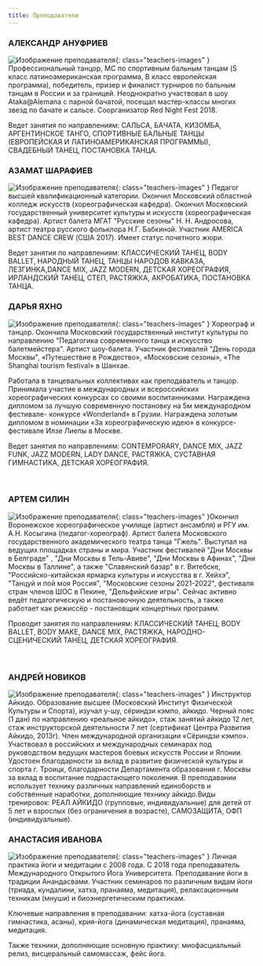```yaml
---
title: Преподаватели
---
```


### АЛЕКСАНДР АНУФРИЕВ

![Изображение преподавателя](/images/teachers/anufriev.jpg){: class="teachers-images" } Профессиональный танцор,  МС по спортивным бальным танцам (S класс латиноамериканская программа, B класс европейская программа), победитель, призер и финалист турниров по бальным танцам в России и за границей. Неоднократно участвовал в шоу Ataka@Alemana с парной бачатой, посещал мастер-классы многих звезд по бачате и сальсе. Соорганизатор Red Night Fest 2018.

Ведет занятия по направлениям: САЛЬСА, БАЧАТА, КИЗОМБА, АРГЕНТИНСКОЕ ТАНГО, СПОРТИВНЫЕ БАЛЬНЫЕ ТАНЦЫ (ЕВРОПЕЙСКАЯ И ЛАТИНОАМЕРИКАНСКАЯ ПРОГРАММЫ), СВАДЕБНЫЙ ТАНЕЦ, ПОСТАНОВКА ТАНЦА.

### АЗАМАТ ШАРАФИЕВ

![Изображение преподавателя](/images/teachers/sharafiev.jpg){: class="teachers-images" } Педагог высшей квалификационный категории. Окончил Московский областной колледж искусств (хореографическая кафедра). Окончил Московский государственный университет культуры и искусств (хореографическая кафедра). Артист балета МГАТ "Русские сезоны" Н. Н. Андросова, артист театра русского фольклора Н.Г. Бабкиной. Участник AMERICA BEST DANCE CREW (США 2017). Имеет статус почетного жюри.

Ведет занятия по направлениям: КЛАССИЧЕСКИЙ ТАНЕЦ, BODY BALLET, НАРОДНЫЙ ТАНЕЦ, ТАНЦЫ НАРОДОВ КАВКАЗА, ЛЕЗГИНКА,DANCE MIX, JAZZ MODERN, ДЕТСКАЯ ХОРЕОГРАФИЯ, ИРЛАНДСКИЙ ТАНЕЦ, СТЕП, РАСТЯЖКА, АКРОБАТИКА, ПОСТАНОВКА ТАНЦА. 

### ДАРЬЯ ЯХНО

![Изображение преподавателя](/images/teachers/ezhova.jpg){: class="teachers-images" } Хореограф и танцор. Окончила Московский государственный институт культуры по направлению "Педагогика современного танца и искусство балетмейстера". Артист шоу-балета. Участник фестивалей "День города Москвы", «Путешествие в Рождество», «Московские сезоны», «The Shanghai tourism festival» в Шанхае.

Работала в танцевальных коллективах как преподаватель и танцор. Принимала участие в международных и всероссийских хореографических конкурсах со своими воспитанниками. Награждена дипломом за лучшую современную постановку на 5м международном фестивале- конкурсе «Wonderland» в Грузии. Награждена золотым дипломом в номинации «За хореографическую идею» в конкурсе-фестивале Илзе Лиепы в Москве.

Ведет занятия по направлениям: CONTEMPORARY, DANCE MIX, JAZZ FUNK, JAZZ MODERN, LADY DANCE,  РАСТЯЖКА, СУСТАВНАЯ ГИМНАСТИКА, ДЕТСКАЯ ХОРЕОГРАФИЯ.<br><br><br>

### АРТЕМ СИЛИН

![Изображение преподавателя](/images/teachers/ezhova.jpg){: class="teachers-images" }Окончил Воронежское хореографическое училище (артист ансамбля) и РГУ им. А.Н. Косыгина (педагог-хореограф). Артист балета Московского государственного академического театра танца "Гжель". Выступал на ведущих площадках страны и мира. Участник фестивалей "Дни Москвы в Белграде" , "Дни Москвы в Тель-Авиве", "Дни Москвы в Афинах", "Дни Москвы в Таллине", а также "Славянский базар" в г. Витебске, "Российско-китайская ярмарка культуры и искусства в г. Хейхэ", "Танцуй и пой моя Россия", "Московские сезоны 2021-2022", фестиваля стран членов ШОС в Пекине, "Дельфийские игры".
Сейчас активно ведёт педагогическую и постановочную деятельность, а также работает как режиссёр - постановщик концертных программ.

Проводит занятия по направлениям: КЛАССИЧЕСКИЙ ТАНЕЦ, BODY BALLET, BODY MAKE, DANCE MIX, РАСТЯЖКА, НАРОДНО-СЦЕНИЧЕСКИЙ ТАНЕЦ, ДЕТСКАЯ ХОРЕОГРАФИЯ.<br><br><br>

### АНДРЕЙ НОВИКОВ

![Изображение преподавателя](/images/teachers/novikov.jpg){: class="teachers-images" } Инструктор Айкидо. Образование высшее (Московский Институт Физической Культуры и Спорта), изучал у-шу, сёриндзи кэмпо, айкидо. Черный пояс (1 дан) по направлению «реальное айкидо», стаж занятий айкидо 12 лет, стаж инструкторской деятельности 7 лет (сертификат Центра Развития Айкидо, 2013г). Член международной организации «Сёриндзи кэмпо». Участвовал в российских и международных семинарах под руководством ведущих мастеров боевых искусств России и Японии. Удостоен благодарности за вклад в развитие физической культуры и спорта г. Троицк, благодарности Департамента образования г. Москвы за вклад в воспитание подрастающего поколения. В преподавании использует технику различных направлений единоборств и собственные наработки, дополняющие технику айкидо.Виды тренировок: РЕАЛ АЙКИДО (групповые, индивидуальные) для детей от 5 лет и взрослых (без ограничения в возрасте), САМОЗАЩИТА, ОФП (индивидуальные).

### АНАСТАСИЯ ИВАНОВА

![Изображение преподавателя](/images/teachers/ivanova.jpg){: class="teachers-images" } Личная практика йоги и медитации с 2008 года. С 2018 года преподаватель Международного Открытого Йога Университета. Преподавание йоги в традиции Анандасвами.
Участник семинаров по различным видам йоги (триада, кундалини, хатха, пранаяма, медитация), релаксационным техникам (мнуши) и биоэнергетическим практикам.

Ключевые направления в преподавании: хатха-йога (суставная гимнастика, асаны), крия-йога (динамическая медитация), пранаяма, медитация.

Также техники, дополняющие основную практику: миофасциальный релиз, висцеральный самомассаж, фейс йога.
 
 
